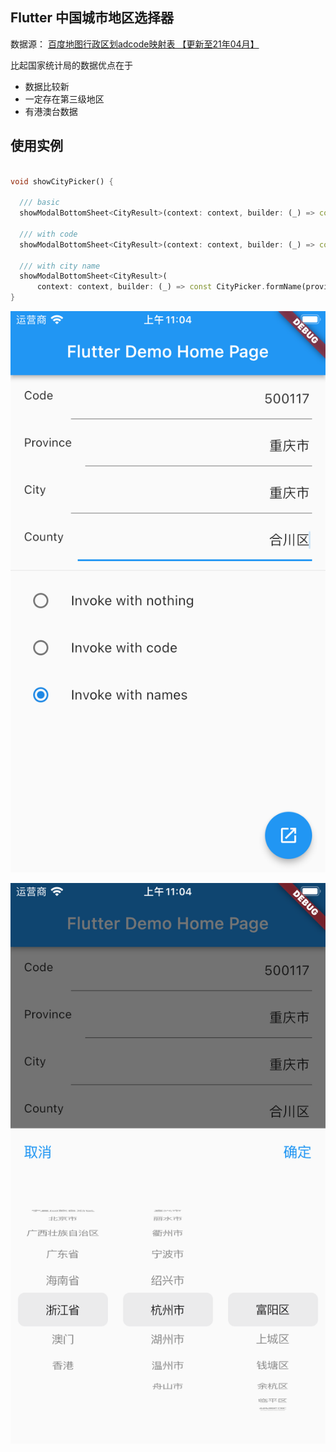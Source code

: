 ## Flutter 中国城市地区选择器

数据源： [百度地图行政区划adcode映射表 【更新至21年04月】](https://mapopen-pub-webserviceapi.bj.bcebos.com/geocoding/Township_Area_A_202104.xlsx)

比起国家统计局的数据优点在于

- 数据比较新
- 一定存在第三级地区
- 有港澳台数据

## 使用实例

```dart

void showCityPicker() {

  /// basic
  showModalBottomSheet<CityResult>(context: context, builder: (_) => const CityPicker());

  /// with code
  showModalBottomSheet<CityResult>(context: context, builder: (_) => const CityPicker.fromCode(code: code));

  /// with city name
  showModalBottomSheet<CityResult>(
      context: context, builder: (_) => const CityPicker.formName(province: province, city: city, county: county));
}

```

![home](images/home.png)

![picker](images/picker.png)